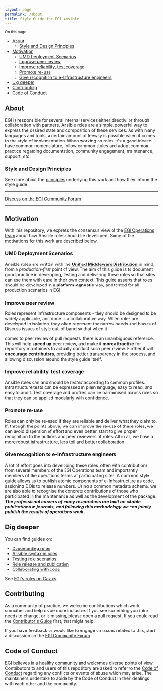 ```yaml
---
layout: page
permalink: /about
title: Style Guide for EGI Ansible
---
```


<small>On this page</small>
- [About](#about)
  - [Style and Design Principles](#style-and-design-principles)
- [Motivation](#motivation)
  - [UMD Deployment Scenarios](#umd-deployment-scenarios)
  - [Improve peer review](#improve-peer-review)
  - [Improve reliability, test coverage](#improve-reliability-test-coverage)
  - [Promote re-use](#promote-re-use)
  - [Give recognition to e-Infrastructure engineers](#give-recognition-to-e-infrastructure-engineers)
- [Dig deeper](#dig-deeper)
- [Contributing](#contributing)
- [Code of Conduct](#code-of-conduct)

## About

EGI is responsible for several [internal services](https://www.egi.eu/internal-services) either directly, or through collaboration with partners.
Ansible roles are a simple, powerful way to express the desired state and composition of these services.
As with many languages and tools, a certain amount of leeway is possible when it comes to the style of implementation.
When working on roles, it's a good idea to have common nomenclature,
follow common styles and adopt common practice regarding documentation,
community engagement, maintenance, support, _etc_.

### Style and Design Principles

See more about the [principles](/principles) underlying this work and how they inform the style guide.
<hr>
<a href="https://community.egi.eu"><i class="fab fa-discourse fa-2x"></i> Discuss on the EGI Community Forum</a>
<hr>

## Motivation


With this repository, we express the consensus view of the [EGI Operations team](https://www.egi.eu/internal-services/operations-coordination-and-support/)
about how Ansible roles should be developed.
Some of the motivations for this work are described below.

### UMD Deployment Scenarios

Ansible roles are written with the [**Unified Middleware Distribution**](https://repository.egi.eu) in mind, from a _production-first_ point of view.
The aim of this guide is to document good practice in developing, testing and delivering these roles so that sites can use them with ease in their own context.
This guide asserts that roles should be developed in a **platform-agnostic** way, and tested for all production scenarios in EGI.

### Improve peer review

Roles represent infrastructure components - they should be designed to be widely applicable, and done in a collaborative way. 
When roles are developed in isolation, they often represent the narrow needs and biases of Discuss issues of style out-of-band so that when it 

  comes to peer review of pull requests, there is an unambiguous reference.
  This will help **speed up** peer review, and make it **more attractive** for
  repository maintainers to actually conduct such peer review.
  Further it will **encourage contributors**, providing better transparency in
  the process, and allowing discussion around the style guide itself.

### Improve reliability,  test coverage

Ansible roles can and should be _tested_ according to common profiles.
Infrastructure tests can be expressed in plain language, easy to read, and easy to audit.
Test coverage and profiles can be harmonised across roles so that they can be applied modularly with confidence.

### Promote re-use

Roles can only be re-used if they are reliable and deliver what they claim to.
If, through the points above, we can improve the re-use of these roles, we can avoid dispersion of effort and even better, start to give proper recognition to the authors and peer reviewers of roles.
All in all, we have a more robust infrastructure, less [toil](https://landing.google.com/sre/book/chapters/eliminating-toil.html) and better collaboration.

### Give recognition to e-Infrastructure engineers

A lot of effort goes into developing these roles, often with contributions from several members of the EGI Operations team and importantly members of the operations teams at participating sites.
A common style guide allows us to publish atomic components of e-Infrastructure as code, assigning DOIs to release numbers.
Using a common metadata schema, we are also able to recognise the concrete contributions of those who participated in the maintenance as well as the development of the package.
<em><strong>The professional careers of many researchers are built on citable publications in journals, and following this methodology we can jointly publish the results of operations work.</strong></em>

## Dig deeper

You can find guides on:

- [Documenting roles](role-documentation)
- [Ansible syntax in roles](ansible-syntax)
- [Testing role scenarios](test)
- [Role release and publication](release)
- [Collaborating with code](git)

See [EGI's roles on Galaxy](https://galaxy.ansible.com/EGI-Foundation).

## Contributing

As a community of practice, we welcome contributions which work
smoother and help us be more inclusive.
If you see something you think needs to change, or is missing, please
open a pull request.
If you could read the [Contributor's Guide](.github/CONTRIBUTING.md) first,
that might help.

If you have feedback or would like to engage on issues related to this, start a discussion on the [EGI Community Forum](https://community.egi.eu)

## Code of Conduct

EGI believes in a healthy community and welcomes diverse points of view.
Contributors to and users of this repository are asked to refer to the [Code of Conduct](.github/CODE_OF_CONDUCT.md) regarding any conflicts or events of abuse which may arise.
The maintainers undertake to abide by the Code of Conduct in their dealings with each other and the community.
